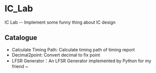 # IC_Lab

IC Lab -- Implement some funny thing about IC design

## Catalogue

* Calculate Timing Path: Calculate timing path of timing report
* Decimal2point: Convert decimal to fix point
* LFSR Generator：An LFSR Generator implemented by Python for my friend ~